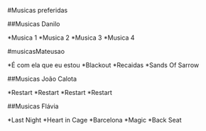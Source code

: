 #Musicas preferidas

##Musicas Danilo

*Musica 1
*Musica 2
*Musica 3
*Musica 4


#musicasMateusao

*É com ela que eu estou
*Blackout
*Recaidas
*Sands Of Sarrow


##Musicas João Calota

*Restart
*Restart
*Restart
*Restart


##Musicas Flávia

*Last Night
*Heart in Cage
*Barcelona
*Magic
*Back Seat